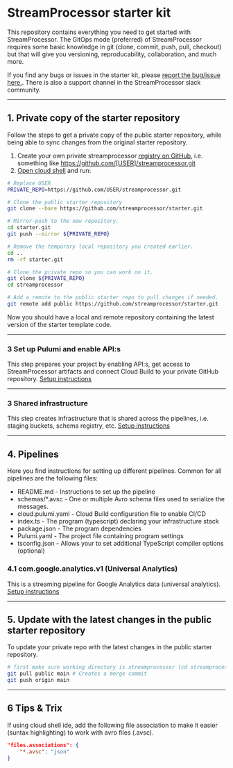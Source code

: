 # StreamProcessor starter kit
This repository contains everything you need to get started with StreamProcessor. The GitOps mode (preferred) of StreamProcessor requires some basic knowledge in git (clone, commit, push, pull, checkout) but that will give you versioning, reproducability, collaboration, and much more.

If you find any bugs or issues in the starter kit, please <a href="https://github.com/streamprocessor/starter/issues" target="_blank">report the bug/issue here.</a>. There is also a support channel in the StreamProcessor slack community.

---

## 1. Private copy of the starter repository
Follow the steps to get a private copy of the public starter repository, while being able to sync changes from the original starter repository.

1. Create your own private streamprocessor <a href="https://docs.github.com/en/articles/creating-a-new-repository" target="_blank">registry on GitHub</a>, i.e. something like https://github.com/[USER]/streamprocessor.git
2. <a href="https://ide.cloud.google.com" target="_blank">Open cloud shell</a> and run:

```bash
# Replace USER
PRIVATE_REPO=https://github.com/USER/streamprocessor.git

# Clone the public starter repository
git clone --bare https://github.com/streamprocessor/starter.git

# Mirror-push to the new repository.
cd starter.git
git push --mirror ${PRIVATE_REPO}

# Remove the temporary local repository you created earlier.
cd ..
rm -rf starter.git

# Clone the private repo so you can work on it.
git clone ${PRIVATE_REPO}
cd streamprocessor

# Add a remote to the public starter repo to pull changes if needed.
git remote add public https://github.com/streamprocessor/starter.git
```
Now you should have a local and remote repository containing the latest version of the starter template code.

---

### 3 Set up Pulumi and enable API:s
This step prepares your project by enabling API:s, get access to StreamProcessor artifacts and connect Cloud Build to your private GitHub repository.
[Setup instructions](/setup/README.md)

---

### 3 Shared infrastructure
This step creates infrastructure that is shared across the pipelines, i.e. staging buckets, schema registry, etc.
[Setup instructions](/infra/README.md)

---

## 4. Pipelines
Here you find instructions for setting up different pipelines. Common for all pipelines are the following files:

* README.md - Instructions to set up the pipeline
* schemas/*.avsc - One or multiple Avro schema files used to serialize the messages.
* cloud.pulumi.yaml - Cloud Build configuration file to enable CI/CD
* index.ts - The program (typescript) declaring your infrastructure stack
* package.json - The program dependencies
* Pulumi.yaml - The project file containing program settings
* tsconfig.json - Allows your to set additional TypeScript compiler options (optional)


### 4.1 com.google.analytics.v1 (Universal Analytics)
This is a streaming pipeline for Google Analytics data (universal analytics).
[Setup instructions](/com.google.analytics.v1/README.md)

---


## 5. Update with the latest changes in the public starter repository
To update your private repo with the latest changes in the public starter repository.

```bash
# first make sure working directory is streamprocessor (cd streamprocessor)
git pull public main # Creates a merge commit
git push origin main
```

---

## 6 Tips & Trix
If using cloud shell ide, add the following file association to make it easier (suntax highlighting) to work with avro files (.avsc).

```json
"files.associations": {
    "*.avsc": "json"
}
```
